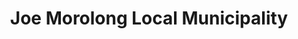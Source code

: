 ---
title: Joe Morolong Local Municipality
url: /joe-morolong-local-municipality/
latitude: -26.899
longitude: 23.951
---